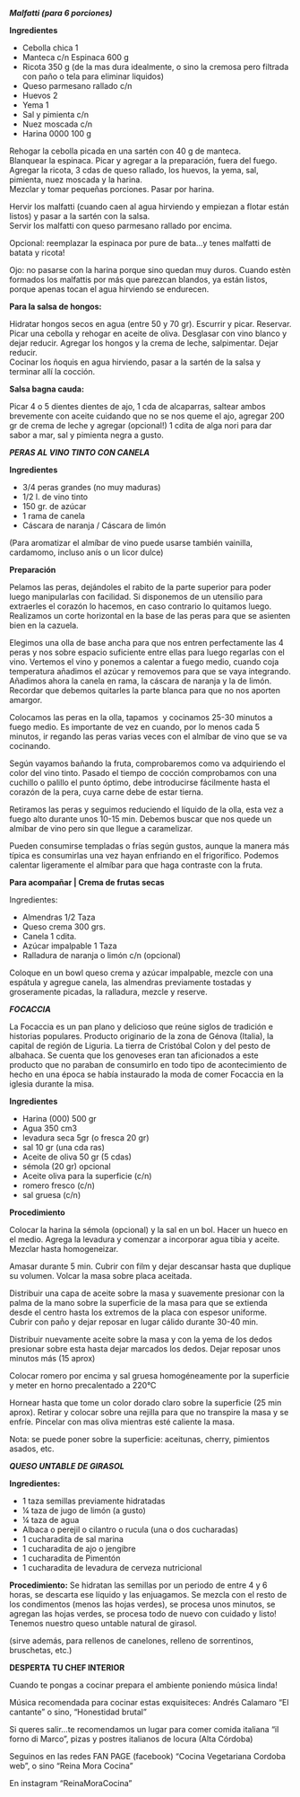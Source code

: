 ***Malfatti (para 6 porciones)***

**Ingredientes**

- Cebolla chica 1 
- Manteca c/n Espinaca 600 g 
- Ricota 350 g (de la mas dura idealmente, o sino la cremosa pero filtrada con paño o tela para eliminar liquidos) 
- Queso parmesano rallado c/n 
- Huevos 2 
- Yema 1 
- Sal y pimienta c/n
- Nuez moscada c/n 
- Harina 0000 100 g

Rehogar la cebolla picada en una sartén con 40 g de manteca.\
Blanquear la espinaca. Picar y agregar a la preparación, fuera del
fuego.\
Agregar la ricota, 3 cdas de queso rallado, los huevos, la yema, sal,
pimienta, nuez moscada y la harina.\
Mezclar y tomar pequeñas porciones. Pasar por harina.

Hervir los malfatti (cuando caen al agua hirviendo y empiezan a flotar
están listos) y pasar a la sartén con la salsa.\
Servir los malfatti con queso parmesano rallado por encima.

Opcional: reemplazar la espinaca por pure de bata…y tenes malfatti de
batata y ricota!

Ojo: no pasarse con la harina porque sino quedan muy duros. Cuando estèn
formados los malfattis por más que parezcan blandos, ya están listos,
porque apenas tocan el agua hirviendo se endurecen.

**Para la salsa de hongos:**

Hidratar hongos secos en agua (entre 50 y 70 gr). Escurrir y picar.
Reservar. Picar una cebolla y rehogar en aceite de oliva. Desglasar con
vino blanco y dejar reducir. Agregar los hongos y la crema de leche,
salpimentar. Dejar reducir.\
Cocinar los ñoquis en agua hirviendo, pasar a la sartén de la salsa y
terminar allí la cocción.

**Salsa bagna cauda:**

Picar 4 o 5 dientes dientes de ajo, 1 cda de alcaparras, saltear ambos
brevemente con aceite cuidando que no se nos queme el ajo, agregar 200
gr de crema de leche y agregar (opcional!) 1 cdita de alga nori para dar
sabor a mar, sal y pimienta negra a gusto.

***PERAS AL VINO TINTO CON CANELA***

**Ingredientes**

- 3/4 peras grandes (no muy maduras) 
- 1/2 l. de vino tinto 
- 150 gr. de azúcar 
- 1 rama de canela
- Cáscara de naranja / Cáscara de limón

(Para aromatizar el almíbar de vino puede usarse también vainilla,
cardamomo, incluso anís o un licor dulce)

**Preparación**

Pelamos las peras, dejándoles el rabito de la parte superior para poder
luego manipularlas con facilidad. Si disponemos de un utensilio para
extraerles el corazón lo hacemos, en caso contrario lo quitamos luego.
Realizamos un corte horizontal en la base de las peras para que se
asienten bien en la cazuela.

Elegimos una olla de base ancha para que nos entren perfectamente las 4
peras y nos sobre espacio suficiente entre ellas para luego regarlas con
el vino. Vertemos el vino y ponemos a calentar a fuego medio, cuando
coja temperatura añadimos el azúcar y removemos para que se vaya
integrando. Añadimos ahora la canela en rama, la cáscara de naranja y la
de limón. Recordar que debemos quitarles la parte blanca para que no nos
aporten amargor.

Colocamos las peras en la olla, tapamos  y cocinamos 25-30 minutos a
fuego medio. Es importante de vez en cuando, por lo menos cada 5
minutos, ir regando las peras varias veces con el almíbar de vino que se
va cocinando.

Según vayamos bañando la fruta, comprobaremos como va adquiriendo el
color del vino tinto. Pasado el tiempo de cocción comprobamos con una
cuchillo o palillo el punto óptimo, debe introducirse fácilmente hasta
el corazón de la pera, cuya carne debe de estar tierna.

Retiramos las peras y seguimos reduciendo el líquido de la olla, esta
vez a fuego alto durante unos 10-15 min. Debemos buscar que nos quede un
almíbar de vino pero sin que llegue a caramelizar.

Pueden consumirse templadas o frías según gustos, aunque la manera más
típica es consumirlas una vez hayan enfriando en el frigorífico. Podemos
calentar ligeramente el almíbar para que haga contraste con la fruta.

**Para acompañar | Crema de frutas secas**

Ingredientes: 

- Almendras 1/2 Taza 
- Queso crema 300 grs. 
- Canela 1 cdita.
- Azúcar impalpable 1 Taza 
- Ralladura de naranja o limón c/n (opcional)

Coloque en un bowl queso crema y azúcar impalpable, mezcle con una
espátula y agregue canela, las almendras previamente tostadas y
groseramente picadas, la ralladura, mezcle y reserve.

***FOCACCIA***

La Focaccia es un pan plano y delicioso que reúne siglos de tradición e
historias populares. Producto originario de la zona de Génova (Italia),
la capital de región de Liguria. La tierra de Cristóbal Colon y del
pesto de albahaca. Se cuenta que los genoveses eran tan aficionados a
este producto que no paraban de consumirlo en todo tipo de
acontecimiento de hecho en una época se había instaurado la moda de
comer Focaccia en la iglesia durante la misa.

**Ingredientes**

- Harina (000) 500 gr 
- Agua 350 cm3 
- levadura seca 5gr (o fresca 20 gr)
- sal 10 gr (una cda ras) 
- Aceite de oliva 50 gr (5 cdas) 
- sémola (20 gr) opcional 
- Aceite oliva para la superficie (c/n) 
- romero fresco (c/n) 
- sal gruesa (c/n)

**Procedimiento**

Colocar la harina la sémola (opcional) y la sal en un bol. Hacer un
hueco en el medio. Agrega la levadura y comenzar a incorporar agua tibia
y aceite. Mezclar hasta homogeneizar.

Amasar durante 5 min. Cubrir con film y dejar descansar hasta que
duplique su volumen. Volcar la masa sobre placa aceitada.

Distribuir una capa de aceite sobre la masa y suavemente presionar con
la palma de la mano sobre la superficie de la masa para que se extienda
desde el centro hasta los extremos de la placa con espesor uniforme.
Cubrir con paño y dejar reposar en lugar cálido durante 30-40 min.

Distribuir nuevamente aceite sobre la masa y con la yema de los dedos
presionar sobre esta hasta dejar marcados los dedos. Dejar reposar unos
minutos más (15 aprox)

Colocar romero por encima y sal gruesa homogéneamente por la superficie
y meter en horno precalentado a 220°C

Hornear hasta que tome un color dorado claro sobre la superficie (25 min
aprox). Retirar y colocar sobre una rejilla para que no transpire la
masa y se enfríe. Pincelar con mas oliva mientras esté caliente la masa.

Nota: se puede poner sobre la superficie: aceitunas, cherry, pimientos
asados, etc.

***QUESO UNTABLE DE GIRASOL***

**Ingredientes:** 

- 1 taza semillas previamente hidratadas 
- ¼ taza de jugo de limón (a gusto) 
- ¼ taza de agua
- Albaca o perejil o cilantro o rucula (una o dos cucharadas) 
- 1 cucharadita de sal marina 
- 1 cucharadita de ajo o jengibre
- 1 cucharadita de Pimentón 
- 1 cucharadita de levadura de cerveza nutricional

**Procedimiento:** Se hidratan las semillas por un periodo de entre 4 y
6 horas, se descarta ese líquido y las enjuagamos. Se mezcla con el
resto de los condimentos (menos las hojas verdes), se procesa unos
minutos, se agregan las hojas verdes, se procesa todo de nuevo con
cuidado y listo! Tenemos nuestro queso untable natural de girasol.

(sirve además, para rellenos de canelones, relleno de sorrentinos,
bruschetas, etc.)

**DESPERTA TU CHEF INTERIOR**

Cuando te pongas a cocinar prepara el ambiente poniendo música linda!

Música recomendada para cocinar estas exquisiteces: Andrés Calamaro “El
cantante” o sino, “Honestidad brutal”

Si queres salir…te recomendamos un lugar para comer comida italiana “il
forno di Marco”, pizas y postres italianos de locura (Alta Córdoba)

Seguinos en las redes FAN PAGE (facebook) “Cocina Vegetariana Cordoba
web”, o sino “Reina Mora Cocina”

En instagram “ReinaMoraCocina”
